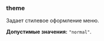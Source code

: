 ### theme

Задает стилевое оформление меню.

<!-- props:start -->
**Допустимые значения:** `"normal"`.
<!-- props:end -->